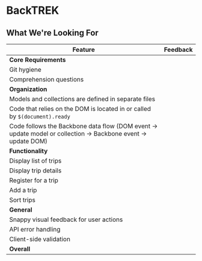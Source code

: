 # BackTREK
## What We're Looking For

Feature | Feedback
---     | ---
**Core Requirements** |
Git hygiene |
Comprehension questions	|
**Organization** |
Models and collections are defined in separate files |
Code that relies on the DOM is located in or called by `$(document).ready` |
Code follows the Backbone data flow (DOM event -> update model or collection -> Backbone event -> update DOM) |
**Functionality** |
Display list of trips |
Display trip details |
Register for a trip |
Add a trip |
Sort trips |
**General** |
Snappy visual feedback for user actions |
API error handling |
Client-side validation |
**Overall** |
